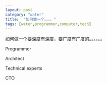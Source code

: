 ```yaml
---
layout: post
category: "water"
title:  "如何做一个。。。。"
tags: [water,programmer,computer,tech]
---
```


如何做一个要深度有深度，要广度有广度的。。。。。。

Programmer

Architect

Technical experts

CTO